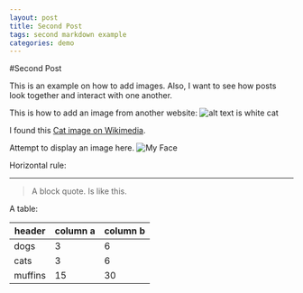 ```yaml
---
layout: post
title: Second Post
tags: second markdown example
categories: demo
---
```


#Second Post

This is an example on how to add images. Also, I want to see how posts look together and interact with one another.

This is how to add an image from another website:
![alt text is white cat](https://upload.wikimedia.org/wikipedia/commons/thumb/b/b1/VAN_CAT.png/480px-VAN_CAT.png)

I found this [Cat image on Wikimedia](https://commons.wikimedia.org/wiki/File:VAN_CAT.png).

Attempt to display an image here.
![My Face](hausmj.github.io/_data/images/MJH_Web1.jpg)


Horizontal rule:

--------------

> A block quote.
> Is like this.

A table:

| header | column a | column b |
| --- | --- | --- |
| dogs | 3 | 6 |
| cats | 3 | 6 |
| muffins | 15 | 30 |
